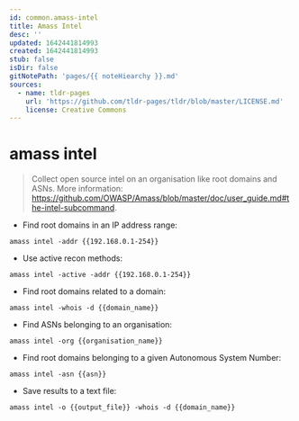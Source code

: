 ```yaml
---
id: common.amass-intel
title: Amass Intel
desc: ''
updated: 1642441814993
created: 1642441814993
stub: false
isDir: false
gitNotePath: 'pages/{{ noteHiearchy }}.md'
sources:
  - name: tldr-pages
    url: 'https://github.com/tldr-pages/tldr/blob/master/LICENSE.md'
    license: Creative Commons
---
```

# amass intel

> Collect open source intel on an organisation like root domains and ASNs.
> More information: <https://github.com/OWASP/Amass/blob/master/doc/user_guide.md#the-intel-subcommand>.

- Find root domains in an IP address range:

`amass intel -addr {{192.168.0.1-254}}`

- Use active recon methods:

`amass intel -active -addr {{192.168.0.1-254}}`

- Find root domains related to a domain:

`amass intel -whois -d {{domain_name}}`

- Find ASNs belonging to an organisation:

`amass intel -org {{organisation_name}}`

- Find root domains belonging to a given Autonomous System Number:

`amass intel -asn {{asn}}`

- Save results to a text file:

`amass intel -o {{output_file}} -whois -d {{domain_name}}`

